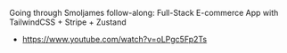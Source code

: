 Going through Smoljames follow-along: Full-Stack E-commerce App with TailwindCSS + Stripe + Zustand
- https://www.youtube.com/watch?v=oLPgc5Fp2Ts